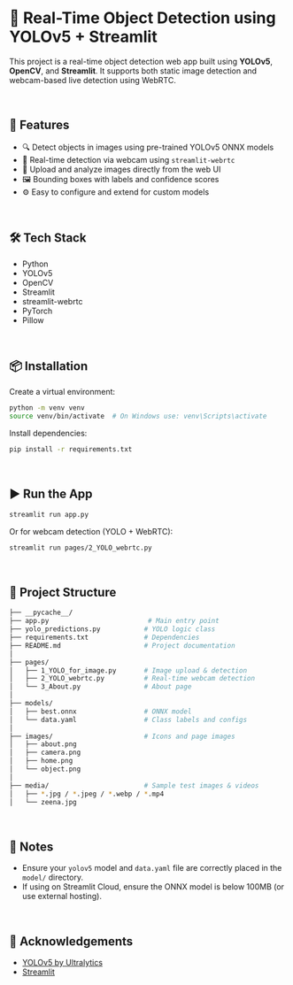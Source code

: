 # 🧠 Real-Time Object Detection using YOLOv5 + Streamlit

This project is a real-time object detection web app built using **YOLOv5**, **OpenCV**, and **Streamlit**. It supports both static image detection and webcam-based live detection using WebRTC.

<br>

## 📸 Features

- 🔍 Detect objects in images using pre-trained YOLOv5 ONNX models  
- 🎥 Real-time detection via webcam using `streamlit-webrtc`  
- 📂 Upload and analyze images directly from the web UI  
- 🖼️ Bounding boxes with labels and confidence scores  
- ⚙️ Easy to configure and extend for custom models  

<br>

## 🛠️ Tech Stack

- Python  
- YOLOv5 
- OpenCV  
- Streamlit  
- streamlit-webrtc  
- PyTorch  
- Pillow  

<br>

## 📦 Installation

Create a virtual environment:

```bash
python -m venv venv
source venv/bin/activate  # On Windows use: venv\Scripts\activate
```

Install dependencies:

```bash
pip install -r requirements.txt
```

<br>

## ▶️ Run the App

```bash
streamlit run app.py
```

Or for webcam detection (YOLO + WebRTC):

```bash
streamlit run pages/2_YOLO_webrtc.py
```

<br>

## 📁 Project Structure

```bash
├── __pycache__/
├── app.py                         # Main entry point
├── yolo_predictions.py           # YOLO logic class
├── requirements.txt              # Dependencies
├── README.md                     # Project documentation
│
├── pages/
│   ├── 1_YOLO_for_image.py       # Image upload & detection
│   ├── 2_YOLO_webrtc.py          # Real-time webcam detection
│   └── 3_About.py                # About page
│
├── models/
│   ├── best.onnx                 # ONNX model
│   └── data.yaml                 # Class labels and configs
│
├── images/                       # Icons and page images
│   ├── about.png
│   ├── camera.png
│   ├── home.png
│   └── object.png
│
├── media/                        # Sample test images & videos
│   ├── *.jpg / *.jpeg / *.webp / *.mp4
│   └── zeena.jpg              
```

<br>

## 📌 Notes

- Ensure your `yolov5` model and `data.yaml` file are correctly placed in the `model/` directory.
- If using on Streamlit Cloud, ensure the ONNX model is below 100MB (or use external hosting).

<br>

## 🙌 Acknowledgements

- [YOLOv5 by Ultralytics](https://github.com/ultralytics/yolov5)  
- [Streamlit](https://streamlit.io)
